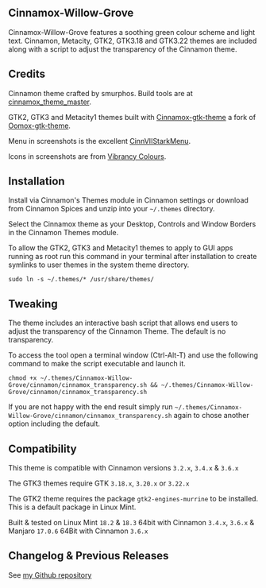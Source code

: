## Cinnamox-Willow-Grove

Cinnamox-Willow-Grove features a soothing green colour scheme and light text. Cinnamon, Metacity, GTK2, GTK3.18 and GTK3.22 themes are included along with a script to adjust the transparency of the Cinnamon theme.

## Credits

Cinnamon theme crafted by smurphos. Build tools are at [cinnamox_theme_master](https://github.com/smurphos/cinnamox_theme_master).

GTK2, GTK3 and Metacity1 themes built with [Cinnamox-gtk-theme](https://github.com/smurphos/cinnamox-gtk-theme) a fork of [Oomox-gtk-theme](https://github.com/actionless/oomox-gtk-theme).

Menu in screenshots is the excellent [CinnVIIStarkMenu](https://cinnamon-spices.linuxmint.com/applets/view/281).

Icons in screenshots are from [Vibrancy Colours](http://www.ravefinity.com/p/vibrancy-colors-gtk-icon-theme.html).

## Installation

Install via Cinnamon's Themes module in Cinnamon settings or download from Cinnamon Spices and unzip into your `~/.themes` directory.

Select the Cinnamox theme as your Desktop, Controls and Window Borders in the Cinnamon Themes module.

To allow the GTK2, GTK3 and Metacity1 themes to apply to GUI apps running as root run this command in your terminal after installation to create symlinks to user themes in the system theme directory.

`sudo ln -s ~/.themes/* /usr/share/themes/`

## Tweaking

The theme includes an interactive bash script that allows end users to adjust the transparency of the Cinnamon Theme. The default is no transparency.

To access the tool open a terminal window (Ctrl-Alt-T) and use the following command to make the script executable and launch it. 

`chmod +x ~/.themes/Cinnamox-Willow-Grove/cinnamon/cinnamox_transparency.sh && ~/.themes/Cinnamox-Willow-Grove/cinnamon/cinnamox_transparency.sh`

If you are not happy with the end result simply run `~/.themes/Cinnamox-Willow-Grove/cinnamon/cinnamox_transparency.sh` again to chose another option including the default.

## Compatibility

This theme is compatible with Cinnamon versions `3.2.x`, `3.4.x` & `3.6.x`

The GTK3 themes require GTK `3.18.x`, `3.20.x` or `3.22.x`

The GTK2 theme requires the package `gtk2-engines-murrine` to be installed. This is a default package in Linux Mint.

Built & tested on Linux Mint `18.2` & `18.3` 64bit with Cinnamon `3.4.x`, `3.6.x` & Manjaro `17.0.6` 64Bit with Cinnamon `3.6.x`

## Changelog & Previous Releases

See [my Github repository](https://github.com/smurphos/cinnamox_themes/releases)

